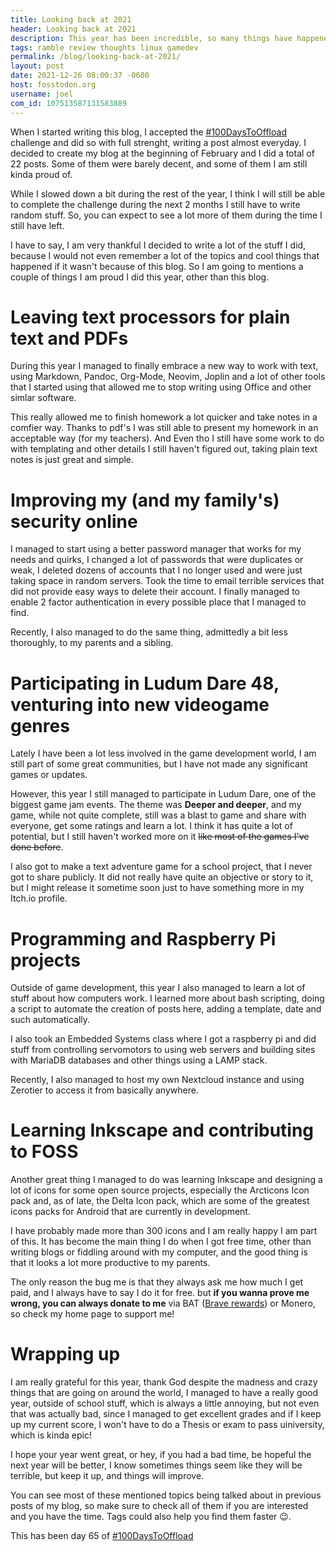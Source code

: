 ```yaml
---
title: Looking back at 2021
header: Looking back at 2021
description: This year has been incredible, so many things have happened and I managed to acomplish so many things I would never think I was capable of
tags: ramble review thoughts linux gamedev
permalink: /blog/looking-back-at-2021/
layout: post
date: 2021-12-26 08:00:37 -0600
host: fosstodon.org
username: joel
com_id: 107513587131583889
---
```


When I started writing this blog, I accepted the [#100DaysToOffload](https://100DaysToOffload.com) challenge and did so with full strenght, writing a post almost everyday. I decided to create my blog at the beginning of February and I did a total of 22 posts. Some of them were barely decent, and some of them I am still kinda proud of.

While I slowed down a bit during the rest of the year, I think I will still be able to complete the challenge during the next 2 months I still have to write random stuff. So, you can expect to see a lot more of them during the time I still have left.

I have to say, I am very thankful I decided to write a lot of the stuff I did, because I would not even remember a lot of the topics and cool things that happened if it wasn't because of this blog. So I am going to mentions a couple of things I am proud I did this year, other than this blog.

# Leaving text processors for plain text and PDFs

During this year I managed to finally embrace a new way to work with text, using Markdown, Pandoc, Org-Mode, Neovim, Joplin and a lot of other tools that I started using that allowed me to stop writing using Office and other simlar software. 

This really allowed me to finish homework a lot quicker and take notes in a comfier way. Thanks to pdf's I was still able to present my homework in an acceptable way (for my teachers). And Even tho I still have some work to do with templating and other details I still haven't figured out, taking plain text notes is just great and simple.

# Improving my (and my family's) security online

I managed to start using a better password manager that works for my needs and quirks, I changed a lot of passwords that were duplicates or weak, I deleted dozens of accounts that I no longer used and were just taking space in random servers. Took the time to email terrible services that did not provide easy ways to delete their account. I finally managed to enable 2 factor authentication in every possible place that I managed to find.

Recently, I also managed to do the same thing, admittedly a bit less thoroughly, to my parents and a sibling.

# Participating in Ludum Dare 48, venturing into new videogame genres

Lately I have been a lot less involved in the game development world, I am still part of some great communities, but I have not made any significant games or updates.

However, this year I still managed to participate in Ludum Dare, one of the biggest game jam events. The theme was **Deeper and deeper**, and my game, while not quite complete, still was a blast to game and share with everyone, get some ratings and learn a lot. I think it has quite a lot of potential, but I still haven't worked more on it ~~like most of the games I've done before~~.

I also got to make a text adventure game for a school project, that I never got to share publicly. It did not really have quite an objective or story to it, but I might release it sometime soon just to have something more in my Itch.io profile.

# Programming and Raspberry Pi projects

Outside of game development, this year I also managed to learn a lot of stuff about how computers work. I learned more about bash scripting, doing a script to automate the creation of posts here, adding a template, date and such automatically.

I also took an Embedded Systems class where I got a raspberry pi and did stuff from controlling servomotors to using web servers and building sites with MariaDB databases and other things using a LAMP stack.

Recently, I also managed to host my own Nextcloud instance and using Zerotier to access it from basically anywhere.

# Learning Inkscape and contributing to FOSS

Another great thing I managed to do was learning Inkscape and designing a lot of icons for some open source projects, especially the Arcticons Icon pack and, as of late, the Delta Icon pack, which are some of the greatest icons packs for Android that are currently in development.

I have probably made more than 300 icons and I am really happy I am part of this. It has become the main thing I do when I got free time, other than writing blogs or fiddling around with my computer, and the good thing is that it looks a lot more productive to my parents.

The only reason the bug me is that they always ask me how much I get paid, and I always have to say I do it for free. but **if you wanna prove me wrong, you can always donate to me** via BAT ([Brave rewards](https://brave.com)) or Monero, so check my home page to support me!


# Wrapping up

I am really grateful for this year, thank God despite the madness and crazy things that are going on around the world, I managed to have a really good year, outside of school stuff, which is always a little annoying, but not even that was actually bad, since I managed to get excellent grades and if I keep up my current score, I won't have to do a Thesis or exam to pass uiniversity, which is kinda epic!

I hope your year went great, or hey, if you had a bad time, be hopeful the next year will be better, I know sometimes things seem like they will be terrible, but keep it up, and things will improve.

You can see most of these mentioned topics being talked about in previous posts of my blog, so make sure to check all of them if you are interested and you have the time. Tags could also help you find them faster 😉.

This has been day 65 of [#100DaysToOffload](https://100DaysToOffload.com)
